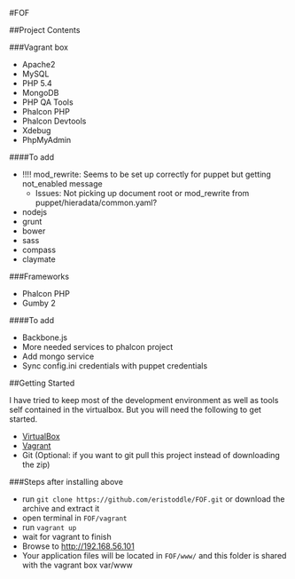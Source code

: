 #FOF

##Project Contents

###Vagrant box
- Apache2
- MySQL
- PHP 5.4
- MongoDB
- PHP QA Tools
- Phalcon PHP
- Phalcon Devtools
- Xdebug
- PhpMyAdmin

####To add
- !!!! mod_rewrite: Seems to be set up correctly for puppet but getting not_enabled message
    - Issues: Not picking up document root or mod_rewrite from puppet/hieradata/common.yaml?
- nodejs
- grunt
- bower
- sass
- compass
- claymate

###Frameworks
- Phalcon PHP
- Gumby 2

####To add
- Backbone.js
- More needed services to phalcon project
- Add mongo service
- Sync config.ini credentials with puppet credentials

##Getting Started

I have tried to keep most of the development environment as well as tools self contained in the virtualbox. But you will need the following to get started.

- [VirtualBox](http://virtualbox.org)
- [Vagrant](http://getvagrant.com)
- Git (Optional: if you want to git pull this project instead of downloading the zip)

###Steps after installing above

- run `git clone https://github.com/eristoddle/FOF.git` or download the archive and extract it
- open terminal in `FOF/vagrant`
- run `vagrant up`
- wait for vagrant to finish
- Browse to http://192.168.56.101
- Your application files will be located in `FOF/www/` and this folder is shared with the vagrant box var/www